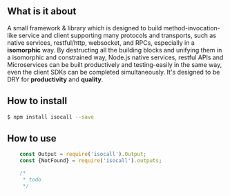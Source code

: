 ## What is it about

A small framework & library which is designed to build method-invocation-like service and client 
supporting many protocols and transports, such as native services, restful/http, websocket, and RPCs, 
especially in a **isomorphic** way. By destructing all the building blocks and unifying them in a 
isomorphic and constrained way, Node.js native services, restful APIs and Microservices can be built
productively and testing-easily in the same way, even the client SDKs can be completed simultaneously.
It's designed to be DRY for **productivity** and **quality**.

## How to install

```bash
$ npm install isocall --save
```

## How to use

```javascript
    const Output = require('isocall').Output;
    const {NotFound} = require('isocall').outputs;

    /*
     * todo
     */

```